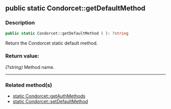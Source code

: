 ## public static Condorcet::getDefaultMethod

### Description    

```php
public static Condorcet::getDefaultMethod ( ): ?string
```

Return the Condorcet static default method.
    

### Return value:   

*(?string)* Method name.


---------------------------------------

### Related method(s)      

* [static Condorcet::getAuthMethods](../Condorcet%20Class/public%20static%20Condorcet--getAuthMethods.md)    
* [static Condorcet::setDefaultMethod](../Condorcet%20Class/public%20static%20Condorcet--setDefaultMethod.md)    
